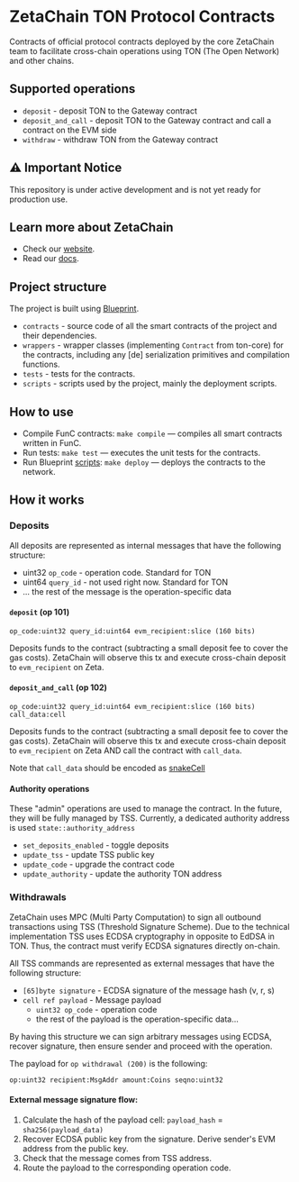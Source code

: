 # ZetaChain TON Protocol Contracts

Contracts of official protocol contracts deployed by the core ZetaChain team to facilitate cross-chain
operations using TON (The Open Network) and other chains.

## Supported operations

- `deposit` - deposit TON to the Gateway contract
- `deposit_and_call` - deposit TON to the Gateway contract and call a contract on the EVM side
- `withdraw` - withdraw TON from the Gateway contract

## ⚠️ Important Notice

This repository is under active development and is not yet ready for production use.

## Learn more about ZetaChain

* Check our [website](https://www.zetachain.com/).
* Read our [docs](https://docs.zetachain.com/).

## Project structure

The project is built using [Blueprint](https://github.com/ton-org/blueprint).

- `contracts` - source code of all the smart contracts of the project and their dependencies.
- `wrappers` - wrapper classes (implementing `Contract` from ton-core) for the contracts, including any [de]
  serialization primitives and compilation functions.
- `tests` - tests for the contracts.
- `scripts` - scripts used by the project, mainly the deployment scripts.

## How to use

- Compile FunC contracts: `make compile` — compiles all smart contracts written in FunC.
- Run tests: `make test` — executes the unit tests for the contracts.
- Run Blueprint [scripts](https://github.com/ton-org/blueprint?tab=readme-ov-file#custom-scripts):
  `make deploy` — deploys the contracts to the network.

## How it works

### Deposits

All deposits are represented as internal messages that have the following structure:

- uint32 `op_code` - operation code. Standard for TON
- uint64 `query_id` - not used right now. Standard for TON
- ... the rest of the message is the operation-specific data

#### `deposit` (op 101)

```
op_code:uint32 query_id:uint64 evm_recipient:slice (160 bits)
```

Deposits funds to the contract (subtracting a small deposit fee to cover the gas costs).
ZetaChain will observe this tx and execute cross-chain deposit to `evm_recipient` on Zeta.

#### `deposit_and_call` (op 102)

```
op_code:uint32 query_id:uint64 evm_recipient:slice (160 bits) call_data:cell
```

Deposits funds to the contract (subtracting a small deposit fee to cover the gas costs).
ZetaChain will observe this tx and execute cross-chain deposit to `evm_recipient` on Zeta
AND call the contract with `call_data`.

Note that `call_data` should be
encoded as [snakeCell](https://docs.ton.org/develop/dapps/asset-processing/metadata#snake-data-encoding)

#### Authority operations

These "admin" operations are used to manage the contract. In the future, they will be fully managed by TSS.
Currently, a dedicated authority address is used `state::authority_address`

- `set_deposits_enabled` - toggle deposits
- `update_tss` - update TSS public key
- `update_code` - upgrade the contract code
- `update_authority` - update the authority TON address

### Withdrawals

ZetaChain uses MPC (Multi Party Computation) to sign all outbound transactions using TSS (Threshold Signature Scheme).
Due to the technical implementation TSS uses ECDSA cryptography in opposite to EdDSA in TON.
Thus, the contract must verify ECDSA signatures directly on-chain.

All TSS commands are represented as external messages that have the following structure:

- `[65]byte signature` - ECDSA signature of the message hash (v, r, s)
- `cell ref payload` - Message payload
    - `uint32 op_code` - operation code
    - the rest of the payload is the operation-specific data...

By having this structure we can sign arbitrary messages using ECDSA, recover signature,
then ensure sender and proceed with the operation.

The payload for `op withdrawal (200)` is the following:

```
op:uint32 recipient:MsgAddr amount:Coins seqno:uint32
```

#### External message signature flow:

1. Calculate the hash of the payload cell: `payload_hash` = `sha256(payload_data)`
2. Recover ECDSA public key from the signature. Derive sender's EVM address from the public key.
3. Check that the message comes from TSS address.
4. Route the payload to the corresponding operation code.
